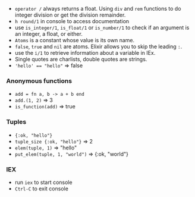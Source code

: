 * `operator /` always returns a float. Using `div` and `rem` functions to do integer division or get the division remainder.
*  `h round/1` in console to access documentation
* use `is_integer/1`, `is_float/1` or `is_number/1` to check if an argument is an integer, a float, or either.
* `Atoms` is a constant whose value is its own name.
* `false`, `true` and `nil` are atoms. Elixir allows you to skip the leading `:`.
* use the `i/1` to retrieve information about a variable in IEx.
* Single quotes are charlists, double quotes are strings. 
* `'hello' == "hello"` => false

### Anonymous functions
* `add = fn a, b -> a + b end`
* `add.(1, 2)`       => 3
* `is_function(add)` => true

### Tuples
* `{:ok, "hello"}`
* `tuple_size {:ok, "hello"}` => 2
* `elem(tuple, 1)` => "hello"
* `put_elem(tuple, 1, "world")` => {:ok, "world"}

### IEX
* run `iex` to start console
* `Ctrl-C` to exit console
